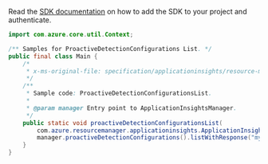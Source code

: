 Read the [SDK documentation](https://github.com/Azure/azure-sdk-for-java/blob/azure-resourcemanager-applicationinsights_1.0.0-beta.2/sdk/applicationinsights/azure-resourcemanager-applicationinsights/README.md) on how to add the SDK to your project and authenticate.

```java
import com.azure.core.util.Context;

/** Samples for ProactiveDetectionConfigurations List. */
public final class Main {
    /*
     * x-ms-original-file: specification/applicationinsights/resource-manager/Microsoft.Insights/stable/2015-05-01/examples/ProactiveDetectionConfigurationsList.json
     */
    /**
     * Sample code: ProactiveDetectionConfigurationsList.
     *
     * @param manager Entry point to ApplicationInsightsManager.
     */
    public static void proactiveDetectionConfigurationsList(
        com.azure.resourcemanager.applicationinsights.ApplicationInsightsManager manager) {
        manager.proactiveDetectionConfigurations().listWithResponse("my-resource-group", "my-component", Context.NONE);
    }
}
```
